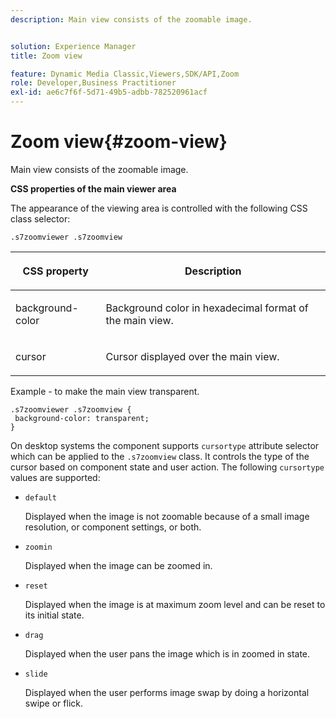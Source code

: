 ```yaml
---
description: Main view consists of the zoomable image.


solution: Experience Manager
title: Zoom view

feature: Dynamic Media Classic,Viewers,SDK/API,Zoom
role: Developer,Business Practitioner
exl-id: ae6c7f6f-5d71-49b5-adbb-782520961acf
---
```

# Zoom view{#zoom-view}

Main view consists of the zoomable image.

<!--<a id="section_061E550C1C1D4DB2BD663A898895B38C"></a>-->

**CSS properties of the main viewer area**

The appearance of the viewing area is controlled with the following CSS class selector:

```
.s7zoomviewer .s7zoomview
```

<table id="table_94EE3F5BBE4547C0B4943471CEE7EDE4"> 
 <thead> 
  <tr> 
   <th colname="col1" class="entry"> <p> CSS property </p> </th> 
   <th colname="col2" class="entry"> <p>Description </p> </th> 
  </tr> 
 </thead>
 <tbody> 
  <tr> 
   <td colname="col1"> <p> <span class="codeph"> background-color </span> </p> </td> 
   <td colname="col2"> <p> Background color in hexadecimal format of the main view. </p> </td> 
  </tr> 
  <tr> 
   <td colname="col1"> <p> <span class="codeph"> cursor </span> </p> </td> 
   <td colname="col2"> <p>Cursor displayed over the main view. </p> </td> 
  </tr> 
 </tbody> 
</table>

Example - to make the main view transparent.

```
.s7zoomviewer .s7zoomview { 
 background-color: transparent; 
}
```

On desktop systems the component supports `cursortype` attribute selector which can be applied to the `.s7zoomview` class. It controls the type of the cursor based on component state and user action. The following `cursortype` values are supported:

* `default`

  Displayed when the image is not zoomable because of a small image resolution, or component settings, or both. 

* `zoomin`

  Displayed when the image can be zoomed in. 

* `reset`

  Displayed when the image is at maximum zoom level and can be reset to its initial state. 

* `drag`

  Displayed when the user pans the image which is in zoomed in state. 

* `slide`

  Displayed when the user performs image swap by doing a horizontal swipe or flick.
